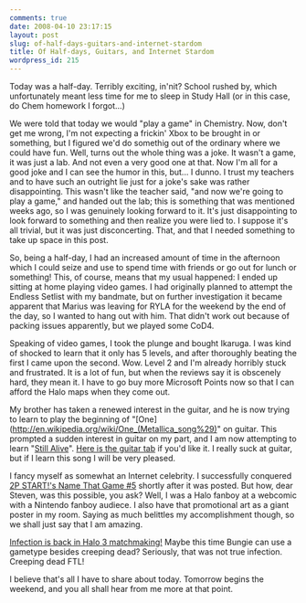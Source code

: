 ```yaml
---
comments: true
date: 2008-04-10 23:17:15
layout: post
slug: of-half-days-guitars-and-internet-stardom
title: Of Half-days, Guitars, and Internet Stardom
wordpress_id: 215
---
```


Today was a half-day. Terribly exciting, in'nit? School rushed by, which unfortunately meant less time for me to sleep in Study Hall (or in this case, do Chem homework I forgot...)

We were told that today we would "play a game" in Chemistry. Now, don't get me wrong, I'm not expecting a frickin' Xbox to be brought in or something, but I figured we'd do somethig out of the ordinary where we could have fun. Well, turns out the whole thing was a joke. It wasn't a game, it was just a lab. And not even a very good one at that. Now I'm all for a good joke and I can see the humor in this, but... I dunno. I trust my teachers and to have such an outright lie just for a joke's sake was rather disappointing. This wasn't like the teacher said, "and now we're going to play a game," and handed out the lab; this is something that was mentioned weeks ago, so I was genuinely looking forward to it. It's just disappointing to look forward to something and then realize you were lied to. I suppose it's all trivial, but it was just disconcerting. That, and that I needed something to take up space in this post.

So, being a half-day, I had an increased amount of time in the afternoon which I could seize and use to spend time with friends or go out for lunch or something! This, of course, means that my usual happened: I ended up sitting at home playing video games. I had originally planned to attempt the Endless Setlist with my bandmate, but on further investigation it became apparent that Marius was leaving for RYLA for the weekend by the end of the day, so I wanted to hang out with him. That didn't work out because of packing issues apparently, but we played some CoD4.

Speaking of video games, I took the plunge and bought Ikaruga. I was kind of shocked to learn that it only has 5 levels, and after thoroughly beating the first I came upon the second. Wow. Level 2 and I'm already horribly stuck and frustrated. It is a lot of fun, but when the reviews say it is obscenely hard, they mean it. I have to go buy more Microsoft Points now so that I can afford the Halo maps when they come out.

My brother has taken a renewed interest in the guitar, and he is now trying to learn to play the beginning of "[One](http://en.wikipedia.org/wiki/One_(Metallica_song%29)" on guitar. This prompted a sudden interest in guitar on my part, and I am now attempting to learn "[Still Alive](http://en.wikipedia.org/wiki/Still_Alive#Soundtrack)". [Here is the guitar tab](http://www.ultimate-guitar.com/tabs/j/jonathan_coulton/still_alive_tab.htm) if you'd like it. I really suck at guitar, but if I learn this song I will be very pleased.

I fancy myself as somewhat an Internet celebrity. I successfully conquered [2P START!'s Name That Game #5](http://www.2pstart.com/2008/04/09/name-that-game-5/) shortly after it was posted. But how, dear Steven, was this possible, you ask? Well, I was a Halo fanboy at a webcomic with a Nintendo fanboy audiece. I also have that promotional art as a giant poster in my room. Saying as much belittles my accomplishment though, so we shall just say that I am amazing.

[Infection is back in Halo 3 matchmaking!](http://www.bungie.net/News/content.aspx?type=news&cid=13513) Maybe this time Bungie can use a gametype besides creeping dead? Seriously, that was not true infection. Creeping dead FTL!

I believe that's all I have to share about today. Tomorrow begins the weekend, and you all shall hear from me more at that point.
